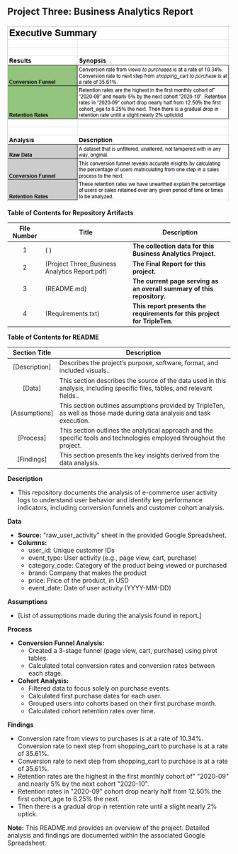 ## Project Three: Business Analytics Report

![image alt](https://github.com/Kin175/Data-Projects-TripleTen/blob/33d7f53c99d610570024b6d89c3157c33e0e8807/.images/Project%20Three%20Executive%20Summary%20screenshot.png)

**Table of Contents for Repository Artifacts**

| File Number | Title | Description |
| :-----------: | ----------- |----------- |
| 1 | ( ) | **The collection data for this Business Analytics Project.** |
| 2 | (Project Three_Business Analytics Report.pdf) | **The Final Report for this project.** |
| 3 | (README.md) | **The current page serving as an overall summary of this repository.** |
| 4 | (Requirements.txt) | **This report presents the requirements for this project for TripleTen.** |


**Table of Contents for README**

| Section Title | Description |
| :-----------: | ----------- |
| [Description] | Describes the project’s purpose, software, format, and included visuals.. |
| [Data] |  This section describes the source of the data used in this analysis, including specific files, tables, and relevant fields.. |
| [Assumptions] | This section outlines assumptions provided by TripleTen, as well as those made during data analysis and task execution. |
| [Process] |  This section outlines the analytical approach and the specific tools and technologies employed throughout the project. |
| [Findings] | This section presents the key insights derived from the data analysis. |

**Description**

* This repository documents the analysis of e-commerce user activity logs to understand user behavior and identify key performance indicators, including conversion funnels and customer cohort analysis.

**Data**

* **Source:** "raw_user_activity" sheet in the provided Google Spreadsheet.
* **Columns:**
    * user_id: Unique customer IDs
    * event_type: User activity (e.g., page view, cart, purchase)
    * category_code: Category of the product being viewed or purchased
    * brand: Company that makes the product
    * price: Price of the product, in USD
    * event_date: Date of user activity (YYYY-MM-DD)

**Assumptions**

* [List of assumptions made during the analysis found in report.]

**Process**

* **Conversion Funnel Analysis:** 
    * Created a 3-stage funnel (page view, cart, purchase) using pivot tables.
    * Calculated total conversion rates and conversion rates between each stage.
* **Cohort Analysis:**
    * Filtered data to focus solely on purchase events.
    * Calculated first purchase dates for each user.
    * Grouped users into cohorts based on their first purchase month.
    * Calculated cohort retention rates over time.

**Findings**

* Conversion rate from views to purchases is at a rate of 10.34%. Conversion rate to next step from shopping_cart to purchase is at a rate of 35.61%.  
* Conversion rate to next step from shopping_cart to purchase is at a rate of 35.61%.  
* Retention rates are the highest in the first monthly cohort of"  "2020-09" and nearly 5% by the next cohort "2020-10".  
* Retention rates in "2020-09" cohort drop nearly half from 12.50% the first cohort_age to 6.25% the next.  
* Then there is a gradual drop in retention rate until a slight nearly 2% uptick.

**Note:** This README.md provides an overview of the project. Detailed analysis and findings are documented within the associated Google Spreadsheet.
